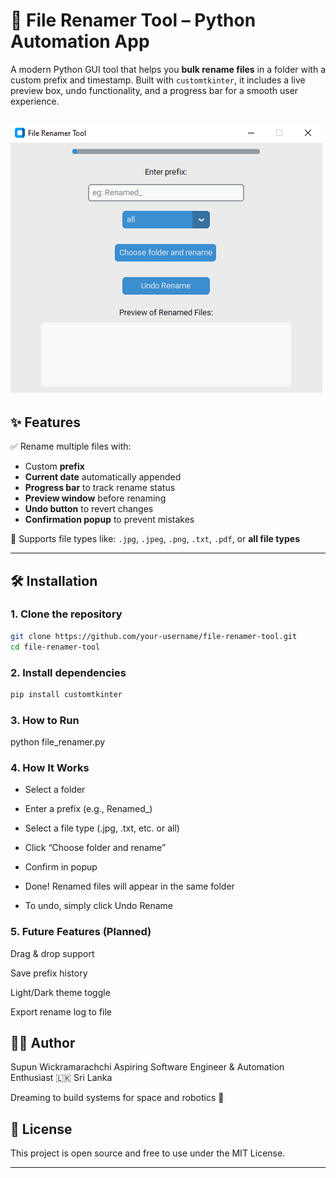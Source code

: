 # 📂 File Renamer Tool – Python Automation App

A modern Python GUI tool that helps you **bulk rename files** in a folder with a custom prefix and timestamp. Built with `customtkinter`, it includes a live preview box, undo functionality, and a progress bar for a smooth user experience.

![screenshot](screenshot/screenshot.PNG) 
---

## ✨ Features

✅ Rename multiple files with:
- Custom **prefix**
- **Current date** automatically appended
- **Progress bar** to track rename status
- **Preview window** before renaming
- **Undo button** to revert changes
- **Confirmation popup** to prevent mistakes

🎯 Supports file types like: `.jpg`, `.jpeg`, `.png`, `.txt`, `.pdf`, or **all file types**

---

## 🛠️ Installation

### 1. Clone the repository
```bash
git clone https://github.com/your-username/file-renamer-tool.git
cd file-renamer-tool
```

### 2. Install dependencies
```bash
pip install customtkinter
```

### 3. How to Run
python file_renamer.py

### 4. How It Works

* Select a folder

* Enter a prefix (e.g., Renamed_)

* Select a file type (.jpg, .txt, etc. or all)

* Click “Choose folder and rename”

* Confirm in popup

* Done! Renamed files will appear in the same folder

* To undo, simply click Undo Rename

### 5. Future Features (Planned)
Drag & drop support

Save prefix history

Light/Dark theme toggle

Export rename log to file

## 👨‍💻 Author
Supun Wickramarachchi
Aspiring Software Engineer & Automation Enthusiast
🇱🇰 Sri Lanka

Dreaming to build systems for space and robotics 🚀

## 📃 License
This project is open source and free to use under the MIT License.

---